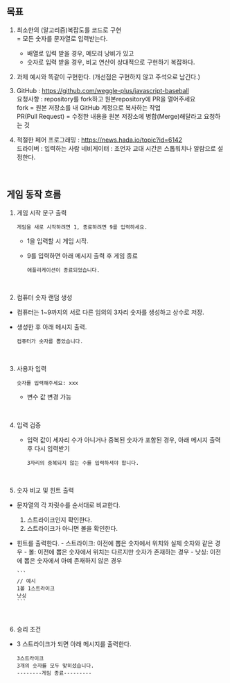 ## 목표

1. 최소한의 (알고리즘)복잡도를 코드로 구현  
   = 모든 숫자를 문자열로 입력받는다.
   - 배열로 입력 받을 경우, 메모리 낭비가 있고
   - 숫자로 입력 받을 경우, 비교 연산이 상대적으로 구현하기 복잡하다.
   
2. 과제 예시와 똑같이 구현한다. (개선점은 구현하지 않고 주석으로 남긴다.)
3. GitHub : https://github.com/weggle-plus/javascript-baseball  
   요청사항 : repository를 fork하고 원본repository에 PR을 열어주세요  
   fork = 원본 저장소를 내 GitHub 계정으로 복사하는 작업  
   PR(Pull Request) = 수정한 내용을 원본 저장소에 병합(Merge)해달라고 요청하는 것
4. 적절한 페어 프로그래밍 : https://news.hada.io/topic?id=6142  
   드라이버 : 입력하는 사람
   네비게이터 : 조언자
   교대 시간은 스톱워치나 알람으로 설정한다.

   <br>

## 게임 동작 흐름

1. 게임 시작 문구 출력

   ```
   게임을 새로 시작하려면 1, 종료하려면 9를 입력하세요.
   ```

   - 1을 입력할 시 게임 시작.
   - 9를 입력하면 아래 메시지 출력 후 게임 종료

     ```
     애플리케이션이 종료되었습니다.
     ```

<br>

2. 컴퓨터 숫자 랜덤 생성

- 컴퓨터는 1~9까지의 서로 다른 임의의 3자리 숫자를 생성하고 상수로 저장.
- 생성한 후 아래 메시지 출력.

  ```
  컴퓨터가 숫자를 뽑았습니다.
  ```

<br>

3. 사용자 입력
   ```
   숫자를 입력해주세요: xxx
   ```
   - 변수 값 변경 가능

<br>

4. 입력 검증

   - 입력 값이 세자리 수가 아니거나 중복된 숫자가 포함된 경우, 아래 메시지 출력 후 다시 입력받기
     ```
     3자리의 중복되지 않는 수를 입력하셔야 합니다.
     ```

<br>

5. 숫자 비교 및 힌트 출력

- 문자열의 각 자릿수를 순서대로 비교한다.
  1. 스트라이크인지 확인한다.
  2. 스트라이크가 아니면 볼을 확인한다.
- 힌트를 출력한다. - 스트라이크: 이전에 뽑은 숫자에서 위치와 실제 숫자와 같은 경우 - 볼: 이전에 뽑은 숫자에서 위치는 다르지만 숫자가 존재하는 경우 - 낫싱: 이전에 뽑은 숫자에서 아예 존재하지 않은 경우

      ```
      // 예시
      1볼 1스트라이크
      낫싱
      ```

  <br>

6. 승리 조건

- 3 스트라이크가 되면 아래 메시지를 출력한다.
  ```
  3스트라이크
  3개의 숫자를 모두 맞히셨습니다.
  --------게임 종료---------
  ```
